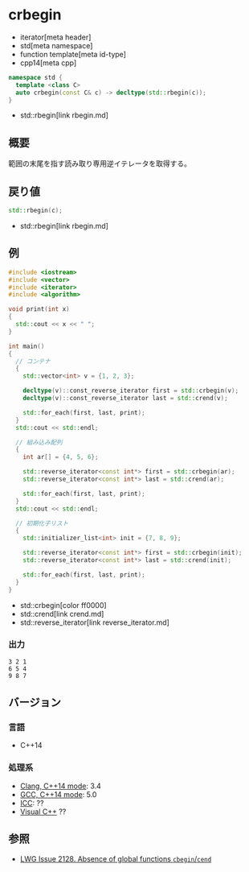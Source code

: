 # crbegin
* iterator[meta header]
* std[meta namespace]
* function template[meta id-type]
* cpp14[meta cpp]

```cpp
namespace std {
  template <class C>
  auto crbegin(const C& c) -> decltype(std::rbegin(c));
}
```
* std::rbegin[link rbegin.md]

## 概要
範囲の末尾を指す読み取り専用逆イテレータを取得する。


## 戻り値
```cpp
std::rbegin(c);
```
* std::rbegin[link rbegin.md]


## 例
```cpp example
#include <iostream>
#include <vector>
#include <iterator>
#include <algorithm>

void print(int x)
{
  std::cout << x << " ";
}

int main()
{
  // コンテナ
  {
    std::vector<int> v = {1, 2, 3};

    decltype(v)::const_reverse_iterator first = std::crbegin(v);
    decltype(v)::const_reverse_iterator last = std::crend(v);

    std::for_each(first, last, print);
  }
  std::cout << std::endl;

  // 組み込み配列
  {
    int ar[] = {4, 5, 6};

    std::reverse_iterator<const int*> first = std::crbegin(ar);
    std::reverse_iterator<const int*> last = std::crend(ar);

    std::for_each(first, last, print);
  }
  std::cout << std::endl;

  // 初期化子リスト
  {
    std::initializer_list<int> init = {7, 8, 9};

    std::reverse_iterator<const int*> first = std::crbegin(init);
    std::reverse_iterator<const int*> last = std::crend(init);

    std::for_each(first, last, print);
  }
}
```
* std::crbegin[color ff0000]
* std::crend[link crend.md]
* std::reverse_iterator[link reverse_iterator.md]

### 出力
```
3 2 1 
6 5 4 
9 8 7 
```

## バージョン
### 言語
- C++14

### 処理系
- [Clang, C++14 mode](/implementation.md#clang): 3.4
- [GCC, C++14 mode](/implementation.md#gcc): 5.0
- [ICC](/implementation.md#icc): ??
- [Visual C++](/implementation.md#visual_cpp) ??


## 参照
- [LWG Issue 2128. Absence of global functions `cbegin`/`cend`](http://www.open-std.org/jtc1/sc22/wg21/docs/lwg-defects.html#2128)


